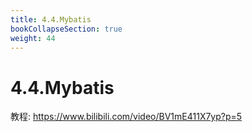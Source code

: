```yaml
---
title: 4.4.Mybatis
bookCollapseSection: true
weight: 44
---
```


# 4.4.Mybatis

教程: https://www.bilibili.com/video/BV1mE411X7yp?p=5
